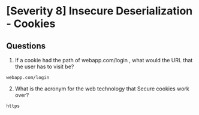 # [Severity 8] Insecure Deserialization - Cookies

## Questions
1. If a cookie had the path of webapp.com/login , what would the URL that the user has to visit be?
```
webapp.com/login
```

2. What is the acronym for the web technology that Secure cookies work over?
```
https
```